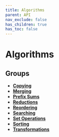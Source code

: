 ```yaml
---
title: Algorithms
parent: API
nav_exclude: false
has_children: true
has_toc: false
---
```


# Algorithms

## Groups

* **[Copying](/api/groups/group__copying.html)**
* **[Merging](/api/groups/group__merging.html)**
* **[Prefix Sums](/api/groups/group__prefixsums.html)**
* **[Reductions](/api/groups/group__reductions.html)**
* **[Reordering](/api/groups/group__reordering.html)**
* **[Searching](/api/groups/group__searching.html)**
* **[Set Operations](/api/groups/group__set__operations.html)**
* **[Sorting](/api/groups/group__sorting.html)**
* **[Transformations](/api/groups/group__transformations.html)**

<code class="doxybook">
</code>

